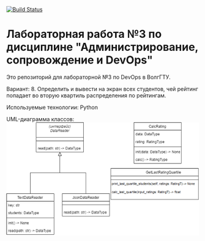 [![Build Status](https://github.com/tankistqazwsx/PTLab1/actions/workflows/python-publish.yml/badge.svg)](https://app.travis-ci.com/Cytvin/DevOpsLab3.svg?token=PzYQW4NiZp99E96EJFwx&branch=main)

# Лабораторная работа №3 по дисциплине "Администрирование, сопровождение и DevOps"

Это репозиторий для лабораторной №3 по DevOps в ВолгГТУ.

Вариант: 8. Определить и вывести на экран всех студентов, чей рейтинг попадает во вторую квартиль распределения по рейтингам.

Используемые технологии: Python

UML-диаграмма классов:
![class diagram](./1.drawio.png)
